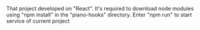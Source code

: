 That project developed on "React". It's required to download node
modules using "npm install" in the "piano-hooks" directory. Enter 
"npm run" to start service of current project
